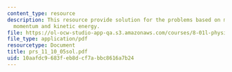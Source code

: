 ```yaml
---
content_type: resource
description: This resource provide solution for the problems based on magnitudes of
  momentum and kinetic energy.
file: https://ol-ocw-studio-app-qa.s3.amazonaws.com/courses/8-01l-physics-i-classical-mechanics-fall-2005/10aafdc9683feb8dcf7abbc8616a7b24_prs_11_10_05sol.pdf
file_type: application/pdf
resourcetype: Document
title: prs_11_10_05sol.pdf
uid: 10aafdc9-683f-eb8d-cf7a-bbc8616a7b24
---
```

